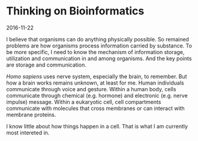 # Thinking on Bioinformatics

2016-11-22

I believe that organisms can do anything physically possible. So remained problems are how organisms process information carried by substance. To be more specific, I need to know the mechanism of information storage, utilization and communication in and among organisms. And the key points are storage and communication.

_Homo sapiens_ uses nerve system, especially the brain, to remember. But how a brain works remains unknown, at least for me. Human individuals communicate through voice and gesture. Within a human body, cells communicate through chemical (e.g. hormone) and electronic (e.g. nerve impulse) message. Within a eukaryotic cell, cell compartments communicate with molecules that cross membranes or can interact with membrane proteins. 

I know little about how things happen in a cell. That is what I am currently most intereted in.

